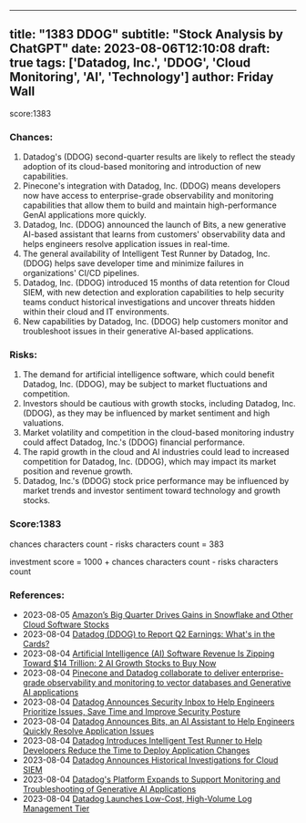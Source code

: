 
---
title: "1383 DDOG"
subtitle: "Stock Analysis by ChatGPT"
date: 2023-08-06T12:10:08
draft: true
tags: ['Datadog, Inc.', 'DDOG', 'Cloud Monitoring', 'AI', 'Technology']
author: Friday Wall
---

score:1383
### Chances:
1. Datadog's (DDOG) second-quarter results are likely to reflect the steady adoption of its cloud-based monitoring and introduction of new capabilities.
2. Pinecone's integration with Datadog, Inc. (DDOG) means developers now have access to enterprise-grade observability and monitoring capabilities that allow them to build and maintain high-performance GenAI applications more quickly.
3. Datadog, Inc. (DDOG) announced the launch of Bits, a new generative AI-based assistant that learns from customers' observability data and helps engineers resolve application issues in real-time.
4. The general availability of Intelligent Test Runner by Datadog, Inc. (DDOG) helps save developer time and minimize failures in organizations' CI/CD pipelines.
5. Datadog, Inc. (DDOG) introduced 15 months of data retention for Cloud SIEM, with new detection and exploration capabilities to help security teams conduct historical investigations and uncover threats hidden within their cloud and IT environments.
6. New capabilities by Datadog, Inc. (DDOG) help customers monitor and troubleshoot issues in their generative AI-based applications.
### Risks:
1. The demand for artificial intelligence software, which could benefit Datadog, Inc. (DDOG), may be subject to market fluctuations and competition.
2. Investors should be cautious with growth stocks, including Datadog, Inc. (DDOG), as they may be influenced by market sentiment and high valuations.
3. Market volatility and competition in the cloud-based monitoring industry could affect Datadog, Inc.'s (DDOG) financial performance.
4. The rapid growth in the cloud and AI industries could lead to increased competition for Datadog, Inc. (DDOG), which may impact its market position and revenue growth.
5. Datadog, Inc.'s (DDOG) stock price performance may be influenced by market trends and investor sentiment toward technology and growth stocks.
### Score:1383
chances characters count - risks characters count = 383

investment score = 1000 + chances characters count - risks characters count
### References:
- 2023-08-05 [Amazon’s Big Quarter Drives Gains in Snowflake and Other Cloud Software Stocks](https://finance.yahoo.com/m/92bc93ea-16fe-3e21-984a-6980d454717b/amazon%E2%80%99s-big-quarter-drives.html?.tsrc=rss)
- 2023-08-04 [Datadog (DDOG) to Report Q2 Earnings: What's in the Cards?](https://finance.yahoo.com/news/datadog-ddog-report-q2-earnings-111100659.html?.tsrc=rss)
- 2023-08-04 [Artificial Intelligence (AI) Software Revenue Is Zipping Toward $14 Trillion: 2 AI Growth Stocks to Buy Now](https://finance.yahoo.com/m/303d2a90-6a6d-387a-a8f4-b2f0f9044e47/artificial-intelligence-%28ai%29.html?.tsrc=rss)
- 2023-08-04 [Pinecone and Datadog collaborate to deliver enterprise-grade observability and monitoring to vector databases and Generative AI applications](https://finance.yahoo.com/news/pinecone-datadog-collaborate-deliver-enterprise-183000469.html?.tsrc=rss)
- 2023-08-04 [Datadog Announces Security Inbox to Help Engineers Prioritize Issues, Save Time and Improve Security Posture](https://finance.yahoo.com/news/datadog-announces-security-inbox-help-170000335.html?.tsrc=rss)
- 2023-08-04 [Datadog Announces Bits, an AI Assistant to Help Engineers Quickly Resolve Application Issues](https://finance.yahoo.com/news/datadog-announces-bits-ai-assistant-170000311.html?.tsrc=rss)
- 2023-08-04 [Datadog Introduces Intelligent Test Runner to Help Developers Reduce the Time to Deploy Application Changes](https://finance.yahoo.com/news/datadog-introduces-intelligent-test-runner-170000999.html?.tsrc=rss)
- 2023-08-04 [Datadog Announces Historical Investigations for Cloud SIEM](https://finance.yahoo.com/news/datadog-announces-historical-investigations-cloud-170000755.html?.tsrc=rss)
- 2023-08-04 [Datadog's Platform Expands to Support Monitoring and Troubleshooting of Generative AI Applications](https://finance.yahoo.com/news/datadogs-platform-expands-support-monitoring-170000063.html?.tsrc=rss)
- 2023-08-04 [Datadog Launches Low-Cost, High-Volume Log Management Tier](https://finance.yahoo.com/news/datadog-launches-low-cost-high-170000583.html?.tsrc=rss)


                